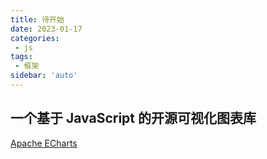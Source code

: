 ```yaml
---
title: 待开始
date: 2023-01-17
categories:
 - js
tags:
 - 框架
sidebar: 'auto'
---
```



## 一个基于 JavaScript 的开源可视化图表库


[Apache ECharts](https://echarts.apache.org/zh/index.html)
